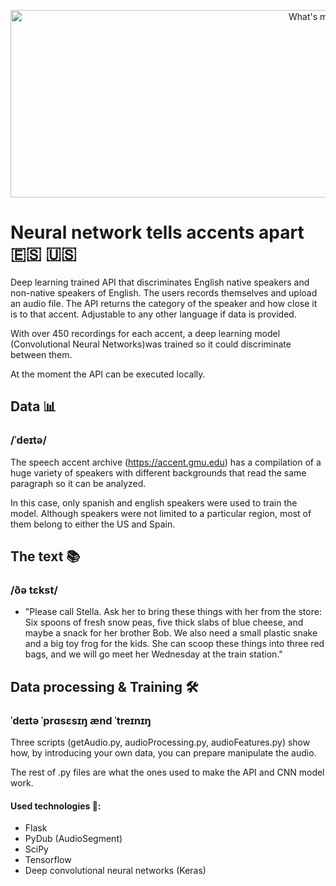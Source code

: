 <p align="center">
  <img width="1000" height="300" src="https://github.com/breogann/-neural-network-to-tell-accents-apart/blob/master/Images/cover.png" alt="What's my accent?">
</p>

# Neural network tells accents apart 🇪🇸 🇺🇸 

Deep learning trained API that discriminates English native speakers and non-native speakers of English. The users records themselves and upload an audio file. The API returns the category of the speaker and how close it is to that accent. Adjustable to any other language if data is provided.

With over 450 recordings for each accent, a deep learning model (Convolutional Neural Networks)was trained so it could discriminate between them.

At the moment the API can be executed locally.


## Data 📊 ##
### /ˈdeɪtə/ ###

The speech accent archive (https://accent.gmu.edu) has a compilation of a huge variety of speakers with different backgrounds that read the same paragraph so it can be analyzed.

In this case, only spanish and english speakers were used to train the model. Although speakers were not limited to a particular region, most of them belong to either the US and Spain.

## The text 📚 ## 
### /ðə tɛkst/ ###

* "Please call Stella.  Ask her to bring these things with her from the store:  Six spoons of fresh snow peas, five thick slabs of blue cheese, and maybe a snack for her brother Bob.  We also need a small plastic snake and a big toy frog for the kids.  She can scoop these things into three red bags, and we will go meet her Wednesday at the train station."

## Data processing & Training 🛠 ## 
### ˈdeɪtə ˈprɑsɛsɪŋ ænd ˈtreɪnɪŋ ###
Three scripts (getAudio.py, audioProcessing.py, audioFeatures.py) show how, by introducing your own data, you can prepare manipulate the audio.

The rest of .py files are what the ones used to make the API and CNN model work. 

#### Used technologies 🔌: ####
- Flask
- PyDub (AudioSegment)
- SciPy
- Tensorflow
- Deep convolutional neural networks (Keras)
